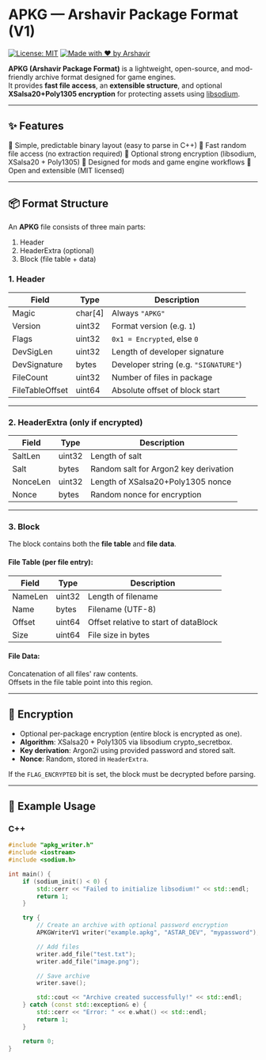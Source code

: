 # APKG — Arshavir Package Format (V1)
[![License: MIT](https://img.shields.io/badge/License-MIT-blue.svg)](LICENSE)
[![Made with ❤️ by Arshavir](https://img.shields.io/badge/Made%20by-Arshavir%20Mirzakhani-red)](#)

**APKG (Arshavir Package Format)** is a lightweight, open-source, and mod-friendly archive format designed for game engines.  
It provides **fast file access**, an **extensible structure**, and optional **XSalsa20+Poly1305 encryption** for protecting assets using [libsodium](https://doc.libsodium.org/).

---

## ✨ Features
🔹 Simple, predictable binary layout (easy to parse in C++)
🔹 Fast random file access (no extraction required)
🔹 Optional strong encryption (libsodium, XSalsa20 + Poly1305)
🔹 Designed for mods and game engine workflows
🔹 Open and extensible (MIT licensed)

---

## 📦 Format Structure

An **APKG** file consists of three main parts:
1. Header 
2. HeaderExtra (optional)
3. Block (file table + data)


### **1. Header**
| Field             | Type     | Description                            |
|-------------------|----------|----------------------------------------|
| Magic             | char[4]  | Always `"APKG"`                        |
| Version           | uint32   | Format version (e.g. `1`)              |
| Flags             | uint32   | `0x1 = Encrypted`, else `0`            |
| DevSigLen         | uint32   | Length of developer signature          |
| DevSignature      | bytes    | Developer string (e.g. `"SIGNATURE"`)  |
| FileCount         | uint32   | Number of files in package             |
| FileTableOffset   | uint64   | Absolute offset of block start         |

---

### **2. HeaderExtra (only if encrypted)**
| Field     | Type   | Description                           |
|-----------|--------|---------------------------------------|
| SaltLen   | uint32 | Length of salt                        |
| Salt      | bytes  | Random salt for Argon2 key derivation |
| NonceLen  | uint32 | Length of XSalsa20+Poly1305 nonce     |
| Nonce     | bytes  | Random nonce for encryption           |

---

### **3. Block**
The block contains both the **file table** and **file data**.

#### File Table (per file entry):
| Field     | Type     | Description                          |
|-----------|----------|--------------------------------------|
| NameLen   | uint32   | Length of filename                   |
| Name      | bytes    | Filename (UTF-8)                     |
| Offset    | uint64   | Offset relative to start of dataBlock|
| Size      | uint64   | File size in bytes                   |

#### File Data:
Concatenation of all files' raw contents.  
Offsets in the file table point into this region.

---

## 🔐 Encryption
- Optional per-package encryption (entire block is encrypted as one).  
- **Algorithm**: XSalsa20 + Poly1305 via libsodium crypto_secretbox.
- **Key derivation**: Argon2i using provided password and stored salt.
- **Nonce**: Random, stored in `HeaderExtra`.  

If the `FLAG_ENCRYPTED` bit is set, the block must be decrypted before parsing.

---

## 🚀 Example Usage

### C++

```c++
#include "apkg_writer.h"
#include <iostream>
#include <sodium.h>

int main() {
    if (sodium_init() < 0) {
        std::cerr << "Failed to initialize libsodium!" << std::endl;
        return 1;
    }

    try {
        // Create an archive with optional password encryption
        APKGWriterV1 writer("example.apkg", "ASTAR_DEV", "mypassword");

        // Add files
        writer.add_file("test.txt");
        writer.add_file("image.png");

        // Save archive
        writer.save();

        std::cout << "Archive created successfully!" << std::endl;
    } catch (const std::exception& e) {
        std::cerr << "Error: " << e.what() << std::endl;
        return 1;
    }

    return 0;
}
```